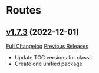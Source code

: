 # Routes

## [v1.7.3](https://github.com/Nevcairiel/Routes/tree/v1.7.3) (2022-12-01)
[Full Changelog](https://github.com/Nevcairiel/Routes/compare/v1.7.2...v1.7.3) [Previous Releases](https://github.com/Nevcairiel/Routes/releases)

- Update TOC versions for classic  
- Create one unified package  
